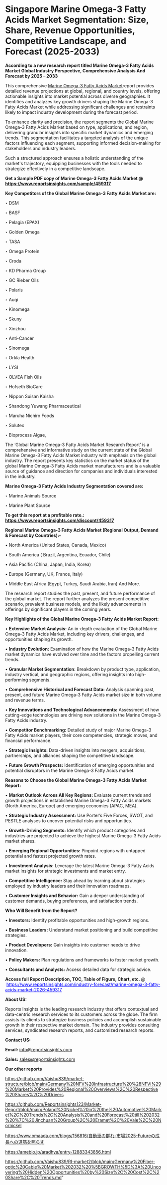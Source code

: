 # Singapore Marine Omega-3 Fatty Acids Market Segmentation: Size, Share, Revenue Opportunities, Competitive Landscape, and Forecast (2025-2033)

<strong>According to a new research report titled Marine Omega-3 Fatty Acids Market Global Industry Perspective, Comprehensive Analysis And Forecast by 2025 – 2033</strong>

This comprehensive <a href=https://www.reportsinsights.com/sample/459317>Marine Omega-3 Fatty Acids Market</a>report provides detailed revenue projections at global, regional, and country levels, offering actionable insights into market potential across diverse geographies. It identifies and analyzes key growth drivers shaping the Marine Omega-3 Fatty Acids Market while addressing significant challenges and restraints likely to impact industry development during the forecast period.

To enhance clarity and precision, the report segments the Global Marine Omega-3 Fatty Acids Market based on type, applications, and region, delivering granular insights into specific market dynamics and emerging trends. This segmentation facilitates a targeted analysis of the unique factors influencing each segment, supporting informed decision-making for stakeholders and industry leaders.

Such a structured approach ensures a holistic understanding of the market's trajectory, equipping businesses with the tools needed to strategize effectively in a competitive landscape.

<strong>Get a Sample PDF copy of Marine Omega-3 Fatty Acids Market </strong><strong>@<a href=https://www.reportsinsights.com/sample/459317 style=color:#0000ff;> https://www.reportsinsights.com/sample/459317</a></strong></font>

<strong>Key Competitors of the Global Marine Omega-3 Fatty Acids Market are:</strong>

‣ DSM

‣ BASF

‣ Pelagia (EPAX)

‣ Golden Omega

‣ TASA

‣ Omega Protein

‣ Croda

‣ KD Pharma Group

‣ GC Rieber Oils

‣ Polaris

‣ Auqi

‣ Kinomega

‣ Skuny

‣ Xinzhou

‣ Anti-Cancer

‣ Sinomega

‣ Orkla Health

‣ LYSI

‣ OLVEA Fish Oils

‣ Hofseth BioCare

‣ Nippon Suisan Kaisha

‣ Shandong Yuwang Pharmaceutical

‣ Maruha Nichiro Foods

‣ Solutex

‣ Bioprocess Algae,

The ‘Global Marine Omega-3 Fatty Acids Market Research Report’ is a comprehensive and informative study on the current state of the Global Marine Omega-3 Fatty Acids Market industry with emphasis on the global industry. The report presents key statistics on the market status of the global Marine Omega-3 Fatty Acids market manufacturers and is a valuable source of guidance and direction for companies and individuals interested in the industry.

<strong>Marine Omega-3 Fatty Acids Industry Segmentation covered are:</strong>

‣ Marine Animals Source

‣ Marine Plant Source

<strong>To get this report at a profitable rate.: <a href=https://www.reportsinsights.com/discount/459317 style=color:#0000ff;>https://www.reportsinsights.com/discount/459317</a></strong></font>

<strong>Regional Marine Omega-3 Fatty Acids Market (Regional Output, Demand &amp; Forecast by Countries):-</strong>

• North America (United States, Canada, Mexico)

• South America ( Brazil, Argentina, Ecuador, Chile)

• Asia Pacific (China, Japan, India, Korea)

• Europe (Germany, UK, France, Italy)

• Middle East Africa (Egypt, Turkey, Saudi Arabia, Iran) And More.

The research report studies the past, present, and future performance of the global market. The report further analyzes the present competitive scenario, prevalent business models, and the likely advancements in offerings by significant players in the coming years.

<strong>Key Highlights of the Global Marine Omega-3 Fatty Acids Market Report:</strong>

• <strong>Extensive Market Analysis:</strong> An in-depth evaluation of the Global Marine Omega-3 Fatty Acids Market, including key drivers, challenges, and opportunities shaping its growth.

• <strong>Industry Evolution:</strong> Examination of how the Marine Omega-3 Fatty Acids market dynamics have evolved over time and the factors propelling current trends.

• <strong>Granular Market Segmentation:</strong> Breakdown by product type, application, industry vertical, and geographic regions, offering insights into high-performing segments.

• <strong>Comprehensive Historical and Forecast Data:</strong> Analysis spanning past, present, and future Marine Omega-3 Fatty Acids market size in both volume and revenue terms.

• <strong>Key Innovations and Technological Advancements:</strong> Assessment of how cutting-edge technologies are driving new solutions in the Marine Omega-3 Fatty Acids industry.

• <strong>Competitor Benchmarking:</strong> Detailed study of major Marine Omega-3 Fatty Acids market players, their core competencies, strategic moves, and financial performance.

• <strong>Strategic Insights:</strong> Data-driven insights into mergers, acquisitions, partnerships, and alliances shaping the competitive landscape.

• <strong>Future Growth Prospects:</strong> Identification of emerging opportunities and potential disruptors in the Marine Omega-3 Fatty Acids market.

<strong>Reasons to Choose the Global Marine Omega-3 Fatty Acids Market Report:</strong>

• <strong>Market Outlook Across All Key Regions:</strong> Evaluate current trends and growth projections in established Marine Omega-3 Fatty Acids markets (North America, Europe) and emerging economies (APAC, MEA).

• <strong>Strategic Industry Assessment:</strong> Use Porter’s Five Forces, SWOT, and PESTLE analyses to uncover potential risks and opportunities.

• <strong>Growth-Driving Segments:</strong> Identify which product categories and industries are projected to achieve the highest Marine Omega-3 Fatty Acids market shares.

• <strong>Emerging Regional Opportunities:</strong> Pinpoint regions with untapped potential and fastest projected growth rates.

• <strong>Investment Analysis:</strong> Leverage the latest Marine Omega-3 Fatty Acids market insights for strategic investments and market entry.

• <strong>Competitive Intelligence:</strong> Stay ahead by learning about strategies employed by industry leaders and their innovation roadmaps.

• <strong>Customer Insights and Behavior:</strong> Gain a deeper understanding of customer demands, buying preferences, and satisfaction trends.

<strong>Who Will Benefit from the Report?</strong>

• <strong>Investors:</strong> Identify profitable opportunities and high-growth regions.

• <strong>Business Leaders:</strong> Understand market positioning and build competitive strategies.

• <strong>Product Developers:</strong> Gain insights into customer needs to drive innovation.

• <strong>Policy Makers:</strong> Plan regulations and frameworks to foster market growth.

• <strong>Consultants and Analysts:</strong> Access detailed data for strategic advice.
</ul>
<strong>Access full Report Description, TOC, Table of Figure, Chart, etc. </strong>@  <a href=https://www.reportsinsights.com/industry-forecast/marine-omega-3-fatty-acids-market-2026-459317 style=color:#0000ff;>https://www.reportsinsights.com/industry-forecast/marine-omega-3-fatty-acids-market-2026-459317</a></font>

<strong><strong>About US</strong>:</strong>

Reports Insights is the leading research industry that offers contextual and data-centric research services to its customers across the globe. The firm assists its clients to strategize business policies and accomplish sustainable growth in their respective market domain. The industry provides consulting services, syndicated research reports, and customized research reports.

<strong>Contact US:</strong>

<p class=""""><b>Email:</b> <a href=mailto:info@reportsinsights.com>info@reportsinsights.com</a></p>
<p class=""""><b>Sales:</b> <a href=mailto:sales@reportsinsights.com>sales@reportsinsights.com</a></p>

<strong>Our other reports</strong>

<a href=https://github.com/Vaishu839/market-structure/blob/main/Germany%20NFV%20Infrastructure%20%28NFVI%29%20Market%20Provides%20Regional%20Overviews%2C%20Respective%20Shares%2C%20Drivers>https://github.com/Vaishu839/market-structure/blob/main/Germany%20NFV%20Infrastructure%20%28NFVI%29%20Market%20Provides%20Regional%20Overviews%2C%20Respective%20Shares%2C%20Drivers</a>

<a href=https://github.com/Reportsinsights123/Market-Report/blob/main/Poland%20Nickel%20in%20the%20Automotive%20Market%2C%20Trends%2C%20Analysis%20and%20Forecast%20till%202032%20%7C%20Jinchuan%20Group%2C%20Eramet%2C%20Vale%2C%20Nornickel>https://github.com/Reportsinsights123/Market-Report/blob/main/Poland%20Nickel%20in%20the%20Automotive%20Market%2C%20Trends%2C%20Analysis%20and%20Forecast%20till%202032%20%7C%20Jinchuan%20Group%2C%20Eramet%2C%20Vale%2C%20Nornickel</a>

<a href=https://www.omaada.com/blogs/156816/自動車の群れ-市場2025-Futureの成長への道筋を照らす>https://www.omaada.com/blogs/156816/自動車の群れ-市場2025-Futureの成長への道筋を照らす</a>

<a href=https://ameblo.jp/aradhya/entry-12883343856.html>https://ameblo.jp/aradhya/entry-12883343856.html</a>

<a href=https://github.com/Vaishu839/RI-market2/blob/main/Germany%20Fiber-optic%20Cable%20Market%202032%20%5BGROWTH%5D%3A%20Uncovering%20Hidden%20Opportunities%20by%20Size%2C%20Cost%2C%20Share%2C%20Trends.md>https://github.com/Vaishu839/RI-market2/blob/main/Germany%20Fiber-optic%20Cable%20Market%202032%20%5BGROWTH%5D%3A%20Uncovering%20Hidden%20Opportunities%20by%20Size%2C%20Cost%2C%20Share%2C%20Trends.md</a>"
